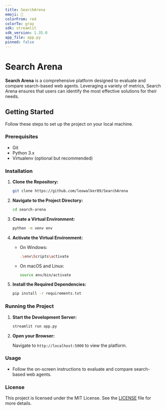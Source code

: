 ```yaml
---
title: SearchArena
emoji: 🐠
colorFrom: red
colorTo: gray
sdk: streamlit
sdk_version: 1.35.0
app_file: app.py
pinned: false
---
```

# Search Arena

**Search Arena** is a comprehensive platform designed to evaluate and compare search-based web agents. Leveraging a variety of metrics, Search Arena ensures that users can identify the most effective solutions for their needs.

## Getting Started

Follow these steps to set up the project on your local machine.

### Prerequisites

- Git
- Python 3.x
- Virtualenv (optional but recommended)

### Installation

1. **Clone the Repository:**

   ```bash
   git clone https://github.com/leowalker89/SearchArena
   ```

2. **Navigate to the Project Directory:**

   ```bash
   cd search-arena
   ```

3. **Create a Virtual Environment:**

   ```bash
   python -m venv env
   ```

4. **Activate the Virtual Environment:**

   - On Windows:

     ```bash
     .\env\Scripts\activate
     ```

   - On macOS and Linux:

     ```bash
     source env/bin/activate
     ```

5. **Install the Required Dependencies:**

   ```bash
   pip install -r requirements.txt
   ```

### Running the Project

1. **Start the Development Server:**

   ```bash
   streamlit run app.py
   ```

2. **Open your Browser:**

   Navigate to `http://localhost:5000` to view the platform.

### Usage

- Follow the on-screen instructions to evaluate and compare search-based web agents.


### License

This project is licensed under the MIT License. See the [LICENSE](LICENSE) file for more details.
